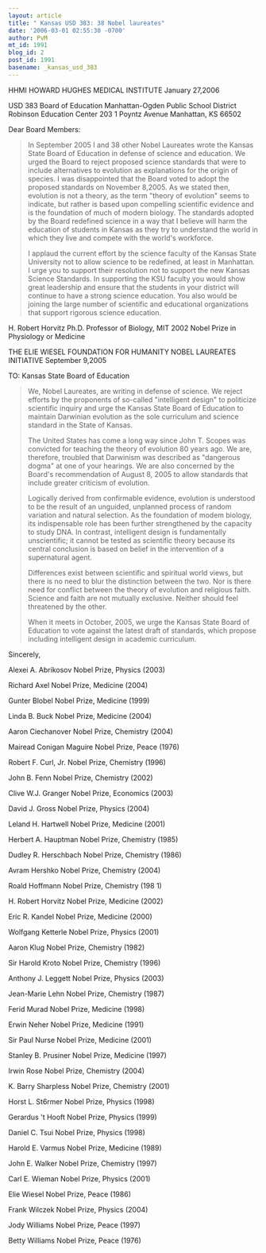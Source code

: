 ```yaml
---
layout: article
title: " Kansas USD 383: 38 Nobel laureates"
date: '2006-03-01 02:55:30 -0700'
author: PvM
mt_id: 1991
blog_id: 2
post_id: 1991
basename: _kansas_usd_383
---
```

HHMI HOWARD HUGHES MEDICAL INSTITUTE
January 27,2006

USD 383 Board of Education
Manhattan-Ogden Public School District
Robinson Education Center
203 1 Poyntz Avenue
Manhattan, KS 66502

Dear Board Members:

> In September 2005 I and 38 other Nobel Laureates wrote the Kansas State Board of Education in defense of science and education. We urged the Board to reject proposed science standards that were to include alternatives to evolution as explanations for the origin of species. I was disappointed that the Board voted to adopt the proposed standards on November 8,2005. As we stated then, evolution is not a theory, as the term "theory of evolution" seems to indicate, but rather is based upon compelling scientific evidence and is the foundation of much of modern biology. The standards adopted by the Board redefined science in a way that I believe will harm the education of students in Kansas as they try to understand the world in which they live and compete with the world's workforce.
> 
> I applaud the current effort by the science faculty of the Kansas State University not to allow science to be redefined, at least in Manhattan. I urge you to support their resolution not to support the new Kansas Science Standards. In supporting the KSU faculty you would show great leadership and ensure that the students in your district will continue to have a strong science education. You also would be joining the large number of scientific and educational organizations that support rigorous science education.

H. Robert Horvitz Ph.D.
Professor of Biology, MIT
2002 Nobel Prize in Physiology or Medicine

THE ELIE WIESEL FOUNDATION FOR HUMANITY NOBEL LAUREATES INITIATIVE
September 9,2005

TO: Kansas State Board of Education

> We, Nobel Laureates, are writing in defense of science. We reject efforts by the proponents of so-called "intelligent design" to politicize scientific inquiry and urge the Kansas State Board of Education to maintain Darwinian evolution as the sole curriculum and science standard in the State of Kansas.
> 
> The United States has come a long way since John T. Scopes was convicted for teaching the theory of evolution 80 years ago. We are, therefore, troubled that Darwinism was described as "dangerous dogma" at one of your hearings. We are also concerned by the Board's recommendation of August 8, 2005 to allow standards that include greater criticism of evolution.
> 
> Logically derived from confirmable evidence, evolution is understood to be the result of an unguided, unplanned process of random variation and natural selection. As the foundation of modem biology, its indispensable role has been further strengthened by the capacity to study DNA. In contrast, intelligent design is fundamentally unscientific; it cannot be tested as scientific theory because its central conclusion is based on belief in the intervention of a supernatural agent.
> 
> Differences exist between scientific and spiritual world views, but there is no need to blur the distinction between the two. Nor is there need for conflict between the theory of evolution and religious faith. Science and faith are not mutually exclusive. Neither should feel threatened by the other.
> 
> When it meets in October, 2005, we urge the Kansas State Board of Education to vote against the latest draft of standards, which propose including intelligent design in academic curriculum.

Sincerely,

Alexei A. Abrikosov
Nobel Prize, Physics (2003)

Richard Axel
Nobel Prize, Medicine (2004)

Gunter Blobel
Nobel Prize, Medicine (1999)

Linda B. Buck
Nobel Prize, Medicine (2004)

Aaron Ciechanover
Nobel Prize, Chemistry (2004)

Mairead Conigan Maguire
Nobel Prize, Peace (1976)

Robert F. Curl, Jr.
Nobel Prize, Chemistry (1996)

John B. Fenn
Nobel Prize, Chemistry (2002)

Clive W.J. Granger
Nobel Prize, Economics (2003)

David J. Gross
Nobel Prize, Physics (2004)

Leland H. Hartwell
Nobel Prize, Medicine (2001)

Herbert A. Hauptman
Nobel Prize, Chemistry (1985)

Dudley R. Herschbach
Nobel Prize, Chemistry (1986)

Avram Hershko
Nobel Prize, Chemistry (2004)

Roald Hoffmann
Nobel Prize, Chemistry (198 1)

H. Robert Horvitz
Nobel Prize, Medicine (2002)

Eric R. Kandel
Nobel Prize, Medicine (2000)

Wolfgang Ketterle
Nobel Prize, Physics (2001)

Aaron Klug
Nobel Prize, Chemistry (1982)

Sir Harold Kroto
Nobel Prize, Chemistry (1996)

Anthony J. Leggett
Nobel Prize, Physics (2003)

Jean-Marie Lehn
Nobel Prize, Chemistry (1987)

Ferid Murad
Nobel Prize, Medicine (1998)

Erwin Neher
Nobel Prize, Medicine (1991)

Sir Paul Nurse
Nobel Prize, Medicine (2001)

Stanley B. Prusiner
Nobel Prize, Medicine (1997)

Irwin Rose
Nobel Prize, Chemistry (2004)

K. Barry Sharpless
Nobel Prize, Chemistry (2001)

Horst L. St6rmer
Nobel Prize, Physics (1998)

Gerardus 't Hooft
Nobel Prize, Physics (1999)

Daniel C. Tsui
Nobel Prize, Physics (1998)

Harold E. Varmus
Nobel Prize, Medicine (1989)

John E. Walker
Nobel Prize, Chemistry (1997)

Carl E. Wieman
Nobel Prize, Physics (2001)

Elie Wiesel
Nobel Prize, Peace (1986)

Frank Wilczek
Nobel Prize, Physics (2004)

Jody Williams
Nobel Prize, Peace (1997)

Betty Williams
Nobel Prize, Peace (1976)
